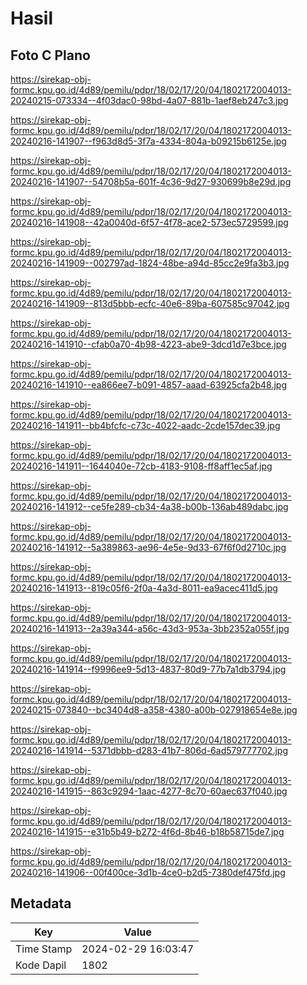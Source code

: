 # Hasil

## Foto C Plano

https://sirekap-obj-formc.kpu.go.id/4d89/pemilu/pdpr/18/02/17/20/04/1802172004013-20240215-073334--4f03dac0-98bd-4a07-881b-1aef8eb247c3.jpg

https://sirekap-obj-formc.kpu.go.id/4d89/pemilu/pdpr/18/02/17/20/04/1802172004013-20240216-141907--f963d8d5-3f7a-4334-804a-b09215b6125e.jpg

https://sirekap-obj-formc.kpu.go.id/4d89/pemilu/pdpr/18/02/17/20/04/1802172004013-20240216-141907--54708b5a-601f-4c36-9d27-930699b8e29d.jpg

https://sirekap-obj-formc.kpu.go.id/4d89/pemilu/pdpr/18/02/17/20/04/1802172004013-20240216-141908--42a0040d-6f57-4f78-ace2-573ec5729599.jpg

https://sirekap-obj-formc.kpu.go.id/4d89/pemilu/pdpr/18/02/17/20/04/1802172004013-20240216-141909--002797ad-1824-48be-a94d-85cc2e9fa3b3.jpg

https://sirekap-obj-formc.kpu.go.id/4d89/pemilu/pdpr/18/02/17/20/04/1802172004013-20240216-141909--813d5bbb-ecfc-40e6-89ba-607585c97042.jpg

https://sirekap-obj-formc.kpu.go.id/4d89/pemilu/pdpr/18/02/17/20/04/1802172004013-20240216-141910--cfab0a70-4b98-4223-abe9-3dcd1d7e3bce.jpg

https://sirekap-obj-formc.kpu.go.id/4d89/pemilu/pdpr/18/02/17/20/04/1802172004013-20240216-141910--ea866ee7-b091-4857-aaad-63925cfa2b48.jpg

https://sirekap-obj-formc.kpu.go.id/4d89/pemilu/pdpr/18/02/17/20/04/1802172004013-20240216-141911--bb4bfcfc-c73c-4022-aadc-2cde157dec39.jpg

https://sirekap-obj-formc.kpu.go.id/4d89/pemilu/pdpr/18/02/17/20/04/1802172004013-20240216-141911--1644040e-72cb-4183-9108-ff8aff1ec5af.jpg

https://sirekap-obj-formc.kpu.go.id/4d89/pemilu/pdpr/18/02/17/20/04/1802172004013-20240216-141912--ce5fe289-cb34-4a38-b00b-136ab489dabc.jpg

https://sirekap-obj-formc.kpu.go.id/4d89/pemilu/pdpr/18/02/17/20/04/1802172004013-20240216-141912--5a389863-ae96-4e5e-9d33-67f6f0d2710c.jpg

https://sirekap-obj-formc.kpu.go.id/4d89/pemilu/pdpr/18/02/17/20/04/1802172004013-20240216-141913--819c05f6-2f0a-4a3d-8011-ea9acec411d5.jpg

https://sirekap-obj-formc.kpu.go.id/4d89/pemilu/pdpr/18/02/17/20/04/1802172004013-20240216-141913--2a39a344-a56c-43d3-953a-3bb2352a055f.jpg

https://sirekap-obj-formc.kpu.go.id/4d89/pemilu/pdpr/18/02/17/20/04/1802172004013-20240216-141914--f9996ee9-5d13-4837-80d9-77b7a1db3794.jpg

https://sirekap-obj-formc.kpu.go.id/4d89/pemilu/pdpr/18/02/17/20/04/1802172004013-20240215-073840--bc3404d8-a358-4380-a00b-027918654e8e.jpg

https://sirekap-obj-formc.kpu.go.id/4d89/pemilu/pdpr/18/02/17/20/04/1802172004013-20240216-141914--5371dbbb-d283-41b7-806d-6ad579777702.jpg

https://sirekap-obj-formc.kpu.go.id/4d89/pemilu/pdpr/18/02/17/20/04/1802172004013-20240216-141915--863c9294-1aac-4277-8c70-60aec637f040.jpg

https://sirekap-obj-formc.kpu.go.id/4d89/pemilu/pdpr/18/02/17/20/04/1802172004013-20240216-141915--e31b5b49-b272-4f6d-8b46-b18b58715de7.jpg

https://sirekap-obj-formc.kpu.go.id/4d89/pemilu/pdpr/18/02/17/20/04/1802172004013-20240216-141906--00f400ce-3d1b-4ce0-b2d5-7380def475fd.jpg


## Metadata

| Key        | Value               |
| ---------- | ------------------- |
| Time Stamp | 2024-02-29 16:03:47 |
| Kode Dapil | 1802                |



